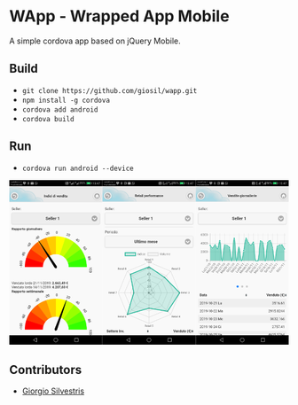 # WApp - Wrapped App Mobile

A simple cordova app based on jQuery Mobile.

## Build

- `git clone https://github.com/giosil/wapp.git`
- `npm install -g cordova`
- `cordova add android`
- `cordova build`

## Run

- `cordova run android --device`

![WApp](wapp.png)

## Contributors

* [Giorgio Silvestris](https://github.com/giosil)
